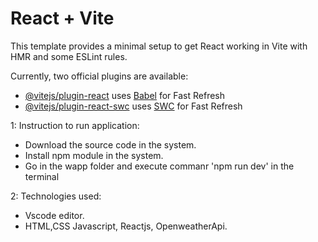 # React + Vite

This template provides a minimal setup to get React working in Vite with HMR and some ESLint rules.

Currently, two official plugins are available:

- [@vitejs/plugin-react](https://github.com/vitejs/vite-plugin-react/blob/main/packages/plugin-react/README.md) uses [Babel](https://babeljs.io/) for Fast Refresh
- [@vitejs/plugin-react-swc](https://github.com/vitejs/vite-plugin-react-swc) uses [SWC](https://swc.rs/) for Fast Refresh


1: Instruction to run application:
* Download the source code in the system.
* Install npm module in the system.
* Go in the wapp folder and execute commanr 'npm run dev' in the terminal
  
2: Technologies used:
* Vscode editor.
* HTML,CSS Javascript, Reactjs, OpenweatherApi.

